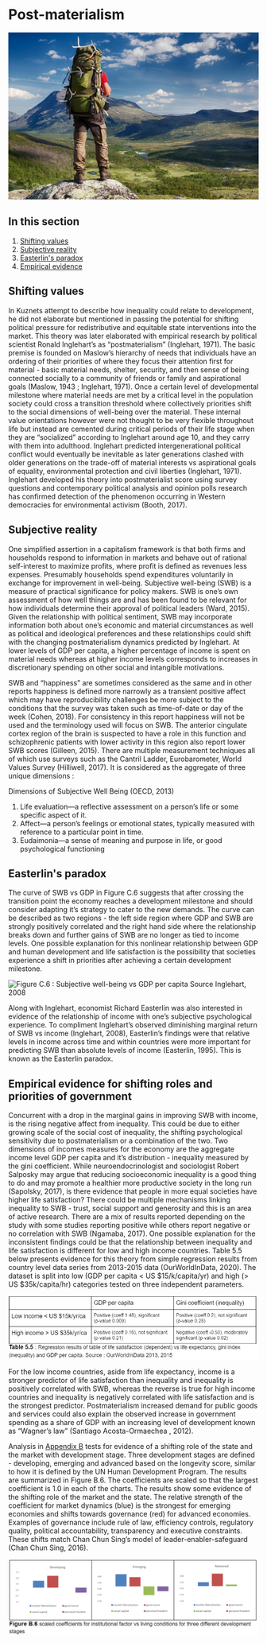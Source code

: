 # Post-materialism

![Kungsleden trail, Sweden. Source Daily Scandanavian](../.gitbook/assets/image%20%2845%29.png)

## In this section

1. [Shifting values](post-materialism.md#shifting-values)
2. [Subjective reality](post-materialism.md#subjective-reality)
3. [Easterlin's paradox](post-materialism.md#easterlins-paradox)
4. [Empirical evidence](post-materialism.md#empirical-evidence-for-shifting-roles-and-priorities-of-government)

## Shifting values

In Kuznets attempt to describe how inequality could relate to development, he did not elaborate but mentioned in passing the potential for shifting political pressure for redistributive and equitable state interventions into the market.  This theory was later elaborated with empirical research by political scientist Ronald Inglehart’s as “postmaterialism” \(Inglehart, 1971\). The basic premise is founded on Maslow’s hierarchy of needs that individuals have an ordering of their priorities of where they focus their attention first for material - basic material needs, shelter, security, and then sense of being connected socially to a community of friends or family and aspirational goals \(Maslow, 1943 ; Inglehart, 1971\).  Once a certain level of developmental milestone where material needs are met by a critical level in the population society could cross a transition threshold where collectively priorities shift to the social dimensions of well-being over the material.  These internal value orientations however were not thought to be very flexible throughout life but instead are cemented during critical periods of their life stage when they are “socialized” according to Inglehart around age 10, and they carry with them into adulthood. Inglehart predicted intergenerational political conflict would eventually be inevitable as later generations clashed with older generations on the trade-off of material interests vs aspirational goals of equality, environmental protection and civil liberties \(Inglehart, 1971\).  Inglehart developed his theory into postmaterialist score using survey questions and contemporary political analysis and opinion polls research has confirmed detection of the phenomenon occurring in Western democracies for environmental activism \(Booth, 2017\).  

## Subjective reality

One simplified assertion in a capitalism framework is that both firms and households respond to information in markets and behave out of rational self-interest to maximize profits, where profit is defined as revenues less expenses.  Presumably households spend expenditures voluntarily in exchange for improvement in well-being.  Subjective well-being \(SWB\) is a measure of practical significance for policy makers.  SWB is one’s own assessment of how well things are and has been found to  be relevant for how individuals determine their approval of political leaders \(Ward, 2015\).  Given the relationship with political sentiment, SWB may incorporate information both about one’s economic and material circumstances as well as political and ideological  preferences and these relationships could shift with the changing postmaterialism dynamics predicted by Inglehart.  At lower levels of GDP per capita, a higher percentage of income is spent on material needs whereas at higher income levels corresponds to increases in discretionary spending on other social and intangible motivations. 

SWB and “happiness” are sometimes considered as the same and in other reports happiness is defined more narrowly as a transient positive affect which may have reproducibility challenges be more subject to the conditions that the survey was taken such as time-of-date or day of the week \(Cohen, 2018\).  For consistency in this report happiness will not be used and the terminology used will focus on SWB.  The anterior cingulate cortex region of the brain is suspected to have a role in this function and schizophrenic patients with lower activity in this region also report lower SWB scores \(Gilleen, 2015\). There are multiple measurement techniques all of which use surveys such as the Cantril Ladder, Eurobarometer, World Values Survey \(Hilliwell, 2017\). It is considered as the aggregate of three unique dimensions : 

Dimensions of Subjective Well Being  \(OECD, 2013\)

1. Life evaluation—a reflective assessment on a person’s life or some specific aspect of it. 
2. Affect—a person’s feelings or emotional states, typically measured with reference to a particular point in time. 
3. Eudaimonia—a sense of meaning and purpose in life, or good psychological functioning

## Easterlin's paradox

The curve of SWB vs GDP in Figure C.6 suggests that after crossing the transition point the economy reaches a development milestone and should consider adapting it’s strategy to cater to the new demands.  The curve can be described as two regions - the left side region where GDP and SWB are strongly positively correlated and the right hand side where the relationship breaks down and further gains of SWB are no longer as tied to income levels. One possible explanation for this nonlinear relationship between GDP and human development and life satisfaction is the possibility that societies experience a shift in priorities after achieving a certain development milestone.

![Figure C.6 : Subjective well-being vs GDP per capita  Source Inglehart, 2008](https://lh6.googleusercontent.com/KgMQC2Ntr-YsyYccwuHUrE27fe0DLXSOF0S4ku4EXBLMnlD__4kXiKntZD71uhKbxpp60d1n3vGWzqvksFUCgkRDbTc63uRgmXJ0ittcW50P5W8D6NPdCz6OqgNuKiix0pI7YikA)

Along with Inglehart, economist Richard Easterlin was also interested in evidence of the relationship of income with one’s subjective psychological experience.  To compliment Inglehart’s observed diminishing marginal return of SWB vs income \(Inglehart, 2008\),  Easterlin’s findings were that relative levels in income across time and within countries were more important for predicting SWB than absolute levels of income \(Easterlin, 1995\).  This is known as the Easterlin paradox.

## Empirical evidence for shifting roles and priorities of government

Concurrent with a drop in the marginal gains in improving SWB with income, is the rising negative affect from inequality.  This could be due to either growing scale of the social cost of inequality, the shifting psychological sensitivity due to postmaterialism or a combination of the two.  Two dimensions of incomes measures for the economy are the aggregate income level GDP per capita and it’s distribution - inequality measured by the gini coefficient.  While neuroendocrinologist and sociologist Robert Salposky may argue that reducing socioeconomic inequality is a good thing to do and may promote a healthier more productive society in the long run \(Sapolsky, 2017\), is there evidence that people in more equal societies have higher life satisfaction?  There could be multiple mechanisms linking inequality to SWB - trust, social support and generosity and this is an area of active research.  There are a mix of results reported depending on the study with some studies reporting positive while others report negative or no correlation with SWB \(Ngamaba, 2017\).  One possible explanation for the inconsistent findings could be that the relationship between inequality and life satisfaction is different for low and high income countries.  Table 5.5 below presents evidence for this theory from simple regression results from country level data series from 2013-2015 data \(OurWorldInData, 2020\). The dataset is split into low \(GDP per capita &lt; US $15/k/capita/yr\) and high \(&gt; US $35k/capita/hr\) categories tested on three independent parameters. 

![](../.gitbook/assets/image%20%2832%29.png)

For the low income countries, aside from life expectancy, income is a stronger predictor of life satisfaction than inequality and inequality is positively correlated with SWB, whereas the reverse is true for high income countries and inequality is negatively correlated with life satisfaction and is the strongest predictor.  Postmaterialism increased demand for public goods and services could also explain the observed increase in government spending as a share of GDP with an increasing level of development known as “Wagner’s law” \(Santiago Acosta-Ormaechea , 2012\).

Analysis in [Appendix B](../appendix-b-legatum-prosperity-index/statistical-analysis-legatum-prosperity-index.md) tests for evidence of a shifting role of the state and the market with development stage.  Three development stages are defined - developing, emerging and advanced based on the longevity score, similar to how it is defined by the UN Human Development Program.  The results are summarized in Figure B.6.  The coefficients are scaled so that the largest coefficient is 1.0 in each of the charts.  The results show some evidence of the shifting role of the market and the state. The relative strength of the coefficient for market dynamics \(blue\) is the strongest for emerging economies and shifts towards governance \(red\) for advanced economies. Examples of governance include rule of law, efficiency controls, regulatory quality, political accountability, transparency and executive constraints. These shifts match Chan Chun Sing’s model of leader-enabler-safeguard \(Chan Chun Sing, 2016\). 

![](../.gitbook/assets/image%20%2843%29.png)

